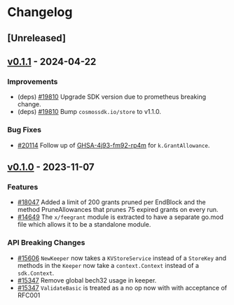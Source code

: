 <!--
Guiding Principles:
Changelogs are for humans, not machines.
There should be an entry for every single version.
The same types of changes should be grouped.
Versions and sections should be linkable.
The latest version comes first.
The release date of each version is displayed.
Mention whether you follow Semantic Versioning.
Usage:
Change log entries are to be added to the Unreleased section under the
appropriate stanza (see below). Each entry should ideally include a tag and
the Github issue reference in the following format:
* (<tag>) [#<issue-number>] Changelog message.
Types of changes (Stanzas):
"Features" for new features.
"Improvements" for changes in existing functionality.
"Deprecated" for soon-to-be removed features.
"Bug Fixes" for any bug fixes.
"API Breaking" for breaking exported APIs used by developers building on SDK.
Ref: https://keepachangelog.com/en/1.0.0/
-->

# Changelog

## [Unreleased]

## [v0.1.1](https://github.com/T-ragon/cosmos-sdk/releases/tag/x/feegrant/v0.1.1) - 2024-04-22

### Improvements

* (deps) [#19810](https://github.com/T-ragon/cosmos-sdk/pull/19810) Upgrade SDK version due to prometheus breaking change.
* (deps) [#19810](https://github.com/T-ragon/cosmos-sdk/pull/19810) Bump `cosmossdk.io/store` to v1.1.0.

### Bug Fixes

* [#20114](https://github.com/T-ragon/cosmos-sdk/pull/20114) Follow up of [GHSA-4j93-fm92-rp4m](https://github.com/T-ragon/cosmos-sdk/security/advisories/GHSA-4j93-fm92-rp4m) for `k.GrantAllowance`.

## [v0.1.0](https://github.com/T-ragon/cosmos-sdk/releases/tag/x/feegrant/v0.1.0) - 2023-11-07

### Features

* [#18047](https://github.com/T-ragon/cosmos-sdk/pull/18047) Added a limit of 200 grants pruned per EndBlock and the method PruneAllowances that prunes 75 expired grants on every run.
* [#14649](https://github.com/T-ragon/cosmos-sdk/pull/14649) The `x/feegrant` module is extracted to have a separate go.mod file which allows it to be a standalone module.

### API Breaking Changes

* [#15606](https://github.com/T-ragon/cosmos-sdk/pull/15606) `NewKeeper` now takes a `KVStoreService` instead of a `StoreKey` and methods in the `Keeper` now take a `context.Context` instead of a `sdk.Context`.
* [#15347](https://github.com/T-ragon/cosmos-sdk/pull/15347) Remove global bech32 usage in keeper.
* [#15347](https://github.com/T-ragon/cosmos-sdk/pull/15347) `ValidateBasic` is treated as a no op now with with acceptance of RFC001
